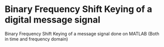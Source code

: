 # Binary Frequency Shift Keying of a digital message signal
Binary Frequency Shift Keying of a message signal done on MATLAB (Both in time and frequency domain)

